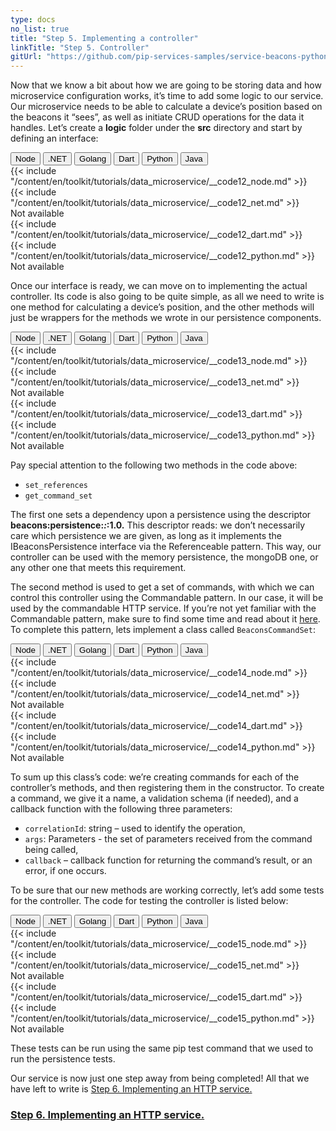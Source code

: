 ```yaml
---
type: docs
no_list: true
title: "Step 5. Implementing a controller"
linkTitle: "Step 5. Controller"
gitUrl: "https://github.com/pip-services-samples/service-beacons-python"
---
```


Now that we know a bit about how we are going to be storing data and how microservice configuration works, it’s time to add some logic to our service. Our microservice needs to be able to calculate a device’s position based on the beacons it “sees”, as well as initiate CRUD operations for the data it handles. Let’s create a **logic** folder under the **src** directory and start by defining an interface:

<div class="content-tab-selector">
	<div class="btn-group tab-selector-btn-group" role="group" aria-label="Language selector">
	  <button type="button" class="btn btn-outline-secondary lang-select-btn">Node</button>
	  <button type="button" class="btn btn-outline-secondary lang-select-btn">.NET</button>
	  <button type="button" class="btn btn-outline-secondary lang-select-btn">Golang</button>
	  <button type="button" class="btn btn-outline-secondary lang-select-btn">Dart</button>
	  <button type="button" class="btn btn-outline-secondary lang-select-btn">Python</button>
	  <button type="button" class="btn btn-outline-secondary lang-select-btn">Java</button>
	</div>

<div class="content-tab-section">
  {{< include "/content/en/toolkit/tutorials/data_microservice/__code12_node.md" >}}  
</div>

<div class="content-tab-section">
  {{< include "/content/en/toolkit/tutorials/data_microservice/__code12_net.md" >}}    
</div>

<div class="content-tab-section">
  Not available  
</div>

<div class="content-tab-section">
  {{< include "/content/en/toolkit/tutorials/data_microservice/__code12_dart.md" >}}    
</div>

<div class="content-tab-section">
  {{< include "/content/en/toolkit/tutorials/data_microservice/__code12_python.md" >}}
</div>

<div class="content-tab-section">
  Not available  
</div>

</div>


Once our interface is ready, we can move on to implementing the actual controller. Its code is also going to be quite simple, as all we need to write is one method for calculating a device’s position, and the other methods will just be wrappers for the methods we wrote in our persistence components.

<div class="content-tab-selector">
	<div class="btn-group tab-selector-btn-group" role="group" aria-label="Language selector">
	  <button type="button" class="btn btn-outline-secondary lang-select-btn">Node</button>
	  <button type="button" class="btn btn-outline-secondary lang-select-btn">.NET</button>
	  <button type="button" class="btn btn-outline-secondary lang-select-btn">Golang</button>
	  <button type="button" class="btn btn-outline-secondary lang-select-btn">Dart</button>
	  <button type="button" class="btn btn-outline-secondary lang-select-btn">Python</button>
	  <button type="button" class="btn btn-outline-secondary lang-select-btn">Java</button>
	</div>

<div class="content-tab-section">
  {{< include "/content/en/toolkit/tutorials/data_microservice/__code13_node.md" >}}  
</div>

<div class="content-tab-section">
  {{< include "/content/en/toolkit/tutorials/data_microservice/__code13_net.md" >}}    
</div>

<div class="content-tab-section">
  Not available  
</div>

<div class="content-tab-section">
  {{< include "/content/en/toolkit/tutorials/data_microservice/__code13_dart.md" >}}    
</div>

<div class="content-tab-section">
  {{< include "/content/en/toolkit/tutorials/data_microservice/__code13_python.md" >}}
</div>

<div class="content-tab-section">
  Not available  
</div>

</div>


Pay special attention to the following two methods in the code above: 
- `set_references`
- `get_command_set`

The first one sets a dependency upon a persistence using the descriptor **beacons:persistence:*:*:1.0.** This descriptor reads: we don’t necessarily care which persistence we are given, as long as it implements the IBeaconsPersistence interface via the Referenceable pattern. This way, our controller can be used with the memory persistence, the mongoDB one, or any other one that meets this requirement.

The second method is used to get a set of commands, with which we can control this controller using the Commandable pattern. In our case, it will be used by the commandable HTTP service. If you’re not yet familiar with the Commandable pattern, make sure to find some time and read about it [here](../../../commons/commands/icommandable). To complete this pattern, lets implement a class called `BeaconsCommandSet`:

<div class="content-tab-selector">
	<div class="btn-group tab-selector-btn-group" role="group" aria-label="Language selector">
	  <button type="button" class="btn btn-outline-secondary lang-select-btn">Node</button>
	  <button type="button" class="btn btn-outline-secondary lang-select-btn">.NET</button>
	  <button type="button" class="btn btn-outline-secondary lang-select-btn">Golang</button>
	  <button type="button" class="btn btn-outline-secondary lang-select-btn">Dart</button>
	  <button type="button" class="btn btn-outline-secondary lang-select-btn">Python</button>
	  <button type="button" class="btn btn-outline-secondary lang-select-btn">Java</button>
	</div>

<div class="content-tab-section">
  {{< include "/content/en/toolkit/tutorials/data_microservice/__code14_node.md" >}}  
</div>

<div class="content-tab-section">
  {{< include "/content/en/toolkit/tutorials/data_microservice/__code14_net.md" >}}    
</div>

<div class="content-tab-section">
  Not available  
</div>

<div class="content-tab-section">
  {{< include "/content/en/toolkit/tutorials/data_microservice/__code14_dart.md" >}}    
</div>

<div class="content-tab-section">
  {{< include "/content/en/toolkit/tutorials/data_microservice/__code14_python.md" >}}
</div>

<div class="content-tab-section">
  Not available  
</div>

</div>


To sum up this class’s code: we’re creating commands for each of the controller’s methods, and then registering them in the constructor. To create a command, we give it a name, a validation schema (if needed), and a callback function with the following three parameters:

- `correlationId`: string – used to identify the operation,
- `args`: Parameters - the set of parameters received from the command being called,
- `callback` – callback function for returning the command’s result, or an error, if one occurs.

To be sure that our new methods are working correctly, let’s add some tests for the controller. The code for testing the controller is listed below:

<div class="content-tab-selector">
	<div class="btn-group tab-selector-btn-group" role="group" aria-label="Language selector">
	  <button type="button" class="btn btn-outline-secondary lang-select-btn">Node</button>
	  <button type="button" class="btn btn-outline-secondary lang-select-btn">.NET</button>
	  <button type="button" class="btn btn-outline-secondary lang-select-btn">Golang</button>
	  <button type="button" class="btn btn-outline-secondary lang-select-btn">Dart</button>
	  <button type="button" class="btn btn-outline-secondary lang-select-btn">Python</button>
	  <button type="button" class="btn btn-outline-secondary lang-select-btn">Java</button>
	</div>

<div class="content-tab-section">
  {{< include "/content/en/toolkit/tutorials/data_microservice/__code15_node.md" >}}  
</div>

<div class="content-tab-section">
  {{< include "/content/en/toolkit/tutorials/data_microservice/__code15_net.md" >}}    
</div>

<div class="content-tab-section">
  Not available  
</div>

<div class="content-tab-section">
  {{< include "/content/en/toolkit/tutorials/data_microservice/__code15_dart.md" >}}    
</div>

<div class="content-tab-section">
  {{< include "/content/en/toolkit/tutorials/data_microservice/__code15_python.md" >}}
</div>

<div class="content-tab-section">
  Not available  
</div>

</div>



These tests can be run using the same pip test command that we used to run the persistence tests.

Our service is now just one step away from being completed! All that we have left to write is [Step 6. Implementing an HTTP service.](../step5)

<span class="hide-title-link">

### [Step 6. Implementing an HTTP service.](../step5)

</span>
